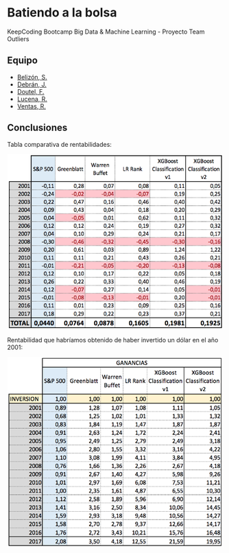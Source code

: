 # Batiendo a la bolsa

KeepCoding Bootcamp Big Data & Machine Learning - Proyecto Team Outliers

## Equipo

* [Belizón, S.](https://github.com/SerafinBelizon)
* [Debrán, J.](https://github.com/jdebran)
* [Doutel, F.](https://github.com/f3rn4nd0d)
* [Lucena, R.](https://github.com/jampol71)
* [Ventas, R.](https://github.com/rventas)

## Conclusiones

Tabla comparativa de rentabilidades:

![alt text](https://raw.githubusercontent.com/jdebran/KC_Proyecto-Final/master/comparativa.png "Tabla Comparativa")

Rentabilidad que habríamos obtenido de haber invertido un dólar en el año 2001:

![alt text](https://raw.githubusercontent.com/jdebran/KC_Proyecto-Final/master/rentabilidad.png "Rentabilidad obtenida tras haber invertido un dólar")